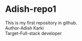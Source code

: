 # Adish-repo1
This is my first repository in github.
<br>
Author-Adish Karki
<br>
Target-Full-stack developer
